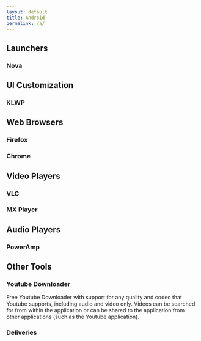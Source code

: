 ```yaml
---
layout: default
title: Android
permalink: /a/
---
```


## Launchers

### Nova

## UI Customization

### KLWP

## Web Browsers

### Firefox

### Chrome

## Video Players

### VLC

### MX Player

## Audio Players

### PowerAmp

## Other Tools

### Youtube Downloader
Free Youtube Downloader with support for any quality and codec that Youtube supports, including audio and video only. Videos can be searched for from within the application or can be shared to the application from other applications (such as the Youtube application).

### Deliveries
